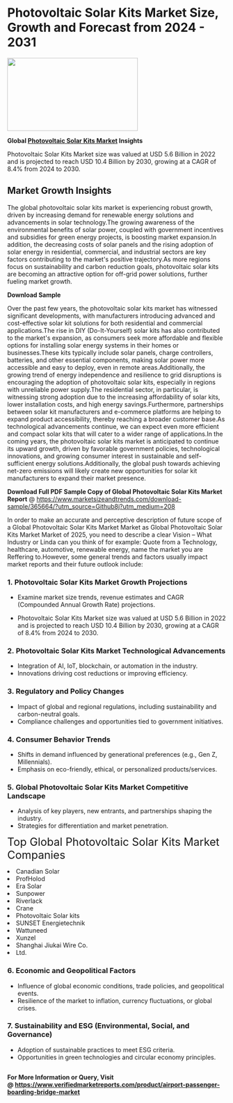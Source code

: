 <H1>Photovoltaic Solar Kits Market Size, Growth and Forecast from 2024 - 2031</H1><img class="aligncenter size-medium wp-image-584254" src="https://thirdeyenews.in/wp-content/uploads/2024/09/Global-Market-Research-300x168.jpeg" alt="" width="300" height="168" /><p><strong>Global&nbsp;<a href="https://www.marketsizeandtrends.com/download-sample/365664/?utm_source=Github8j?utm_medium=208">Photovoltaic Solar Kits Market</a> Insights</strong></p><p>Photovoltaic Solar Kits Market size was valued at USD 5.6 Billion in 2022 and is projected to reach USD 10.4 Billion by 2030, growing at a CAGR of 8.4% from 2024 to 2030.</p><p><h2>Market Growth Insights</h2> <p>The global photovoltaic solar kits market is experiencing robust growth, driven by increasing demand for renewable energy solutions and advancements in solar technology.The growing awareness of the environmental benefits of solar power, coupled with government incentives and subsidies for green energy projects, is boosting market expansion.In addition, the decreasing costs of solar panels and the rising adoption of solar energy in residential, commercial, and industrial sectors are key factors contributing to the market's positive trajectory.As more regions focus on sustainability and carbon reduction goals, photovoltaic solar kits are becoming an attractive option for off-grid power solutions, further fueling market growth.</p> <p><strong>Download Sample</strong></p> <p>Over the past few years, the photovoltaic solar kits market has witnessed significant developments, with manufacturers introducing advanced and cost-effective solar kit solutions for both residential and commercial applications.The rise in DIY (Do-It-Yourself) solar kits has also contributed to the market's expansion, as consumers seek more affordable and flexible options for installing solar energy systems in their homes or businesses.These kits typically include solar panels, charge controllers, batteries, and other essential components, making solar power more accessible and easy to deploy, even in remote areas.Additionally, the growing trend of energy independence and resilience to grid disruptions is encouraging the adoption of photovoltaic solar kits, especially in regions with unreliable power supply.The residential sector, in particular, is witnessing strong adoption due to the increasing affordability of solar kits, lower installation costs, and high energy savings.Furthermore, partnerships between solar kit manufacturers and e-commerce platforms are helping to expand product accessibility, thereby reaching a broader customer base.As technological advancements continue, we can expect even more efficient and compact solar kits that will cater to a wider range of applications.In the coming years, the photovoltaic solar kits market is anticipated to continue its upward growth, driven by favorable government policies, technological innovations, and growing consumer interest in sustainable and self-sufficient energy solutions.Additionally, the global push towards achieving net-zero emissions will likely create new opportunities for solar kit manufacturers to expand their market presence.<p><span class=""><strong>Download Full PDF Sample Copy of Global Photovoltaic Solar Kits Market Report</strong> @ <a href="https://www.marketsizeandtrends.com/download-sample/365664/?utm_source=Github8j?utm_medium=208" target="_blank">https://www.marketsizeandtrends.com/download-sample/365664/?utm_source=Github8j?utm_medium=208</a></span></p><p>In order to make an accurate and perceptive description of future scope of a Global&nbsp;Photovoltaic Solar Kits Market Market as Global&nbsp;Photovoltaic Solar Kits Market Market of 2025, you need to describe a clear Vision &ndash; What Industry or Linda can you think of for example: Quote from a Technology, healthcare, automotive, renewable energy, name the market you are Reffering to.However, some general trends and factors usually impact market reports and their future outlook include:</p><h3>1.&nbsp;<strong>Photovoltaic Solar Kits Market Growth Projections</strong></h3><ul><li>Examine market size trends, revenue estimates and CAGR (Compounded Annual Growth Rate) projections.</li><li><p>Photovoltaic Solar Kits Market size was valued at USD 5.6 Billion in 2022 and is projected to reach USD 10.4 Billion by 2030, growing at a CAGR of 8.4% from 2024 to 2030.</p></li></ul><h3>2.&nbsp;<strong>Photovoltaic Solar Kits Market Technological Advancements</strong></h3><ul><li>Integration of AI, IoT, blockchain, or automation in the industry.</li><li>Innovations driving cost reductions or improving efficiency.</li></ul><h3>3.&nbsp;<strong>Regulatory and Policy Changes</strong></h3><ul><li>Impact of global and regional regulations, including sustainability and carbon-neutral goals.</li><li>Compliance challenges and opportunities tied to government initiatives.</li></ul><h3>4.&nbsp;<strong>Consumer Behavior Trends</strong></h3><ul><li>Shifts in demand influenced by generational preferences (e.g., Gen Z, Millennials).</li><li>Emphasis on eco-friendly, ethical, or personalized products/services.</li></ul><h3>5.&nbsp;<strong>Global Photovoltaic Solar Kits Market Competitive Landscape</strong></h3><ul><li>Analysis of key players, new entrants, and partnerships shaping the industry.</li><li>Strategies for differentiation and market penetration.</li></ul><p data-pm-slice="1 1 []"><span style="color: inherit; font-family: inherit; font-size: 25px;">Top Global Photovoltaic Solar Kits Market Companies</span></p><div class="" data-test-id=""><p><li>Canadian Solar</li><li> ProfHolod</li><li> Era Solar</li><li> Sunpower</li><li> Riverlack</li><li> Crane</li><li> Photovoltaic Solar kits</li><li> SUNSET Energietechnik</li><li> Wattuneed</li><li> Xunzel</li><li> Shanghai Jiukai Wire Co.</li><li> Ltd.</li></p></div><h3>6.&nbsp;<strong>Economic and Geopolitical Factors</strong></h3><ul><li>Influence of global economic conditions, trade policies, and geopolitical events.</li><li>Resilience of the market to inflation, currency fluctuations, or global crises.</li></ul><h3>7.&nbsp;<strong>Sustainability and ESG (Environmental, Social, and Governance)</strong></h3><ul><li>Adoption of sustainable practices to meet ESG criteria.</li><li>Opportunities in green technologies and circular economy principles.</li></ul><h2><strong style="font-size: 14px;">For More Information or Query, Visit @&nbsp;</strong><a style="background-color: #ffffff; font-size: 14px;" href="https://www.marketsizeandtrends.com/report/photovoltaic-solar-kits-market/" target="_blank">https://www.verifiedmarketreports.com/product/airport-passenger-boarding-bridge-market</a></h2>
